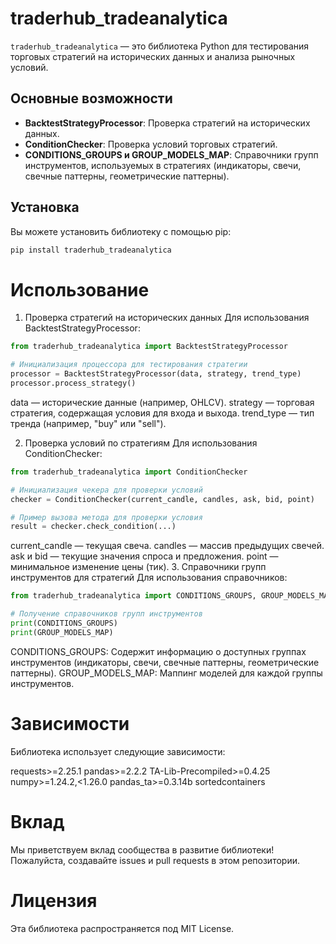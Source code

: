 # traderhub_tradeanalytica

`traderhub_tradeanalytica` — это библиотека Python для тестирования торговых стратегий на исторических данных и анализа рыночных условий.

## Основные возможности

- **BacktestStrategyProcessor**: Проверка стратегий на исторических данных.
- **ConditionChecker**: Проверка условий торговых стратегий.
- **CONDITIONS_GROUPS и GROUP_MODELS_MAP**: Справочники групп инструментов, используемых в стратегиях (индикаторы, свечи, свечные паттерны, геометрические паттерны).

## Установка

Вы можете установить библиотеку с помощью pip:

```bash
pip install traderhub_tradeanalytica
```

# Использование
1. Проверка стратегий на исторических данных
Для использования BacktestStrategyProcessor:

```python
from traderhub_tradeanalytica import BacktestStrategyProcessor

# Инициализация процессора для тестирования стратегии
processor = BacktestStrategyProcessor(data, strategy, trend_type)
processor.process_strategy()
```
data — исторические данные (например, OHLCV).
strategy — торговая стратегия, содержащая условия для входа и выхода.
trend_type — тип тренда (например, "buy" или "sell").

2. Проверка условий по стратегиям
Для использования ConditionChecker:

```python
from traderhub_tradeanalytica import ConditionChecker

# Инициализация чекера для проверки условий
checker = ConditionChecker(current_candle, candles, ask, bid, point)

# Пример вызова метода для проверки условия
result = checker.check_condition(...)
```
current_candle — текущая свеча.
candles — массив предыдущих свечей.
ask и bid — текущие значения спроса и предложения.
point — минимальное изменение цены (тик).
3. Справочники групп инструментов для стратегий
Для использования справочников:

```python
from traderhub_tradeanalytica import CONDITIONS_GROUPS, GROUP_MODELS_MAP

# Получение справочников групп инструментов
print(CONDITIONS_GROUPS)
print(GROUP_MODELS_MAP)
```
CONDITIONS_GROUPS: Содержит информацию о доступных группах инструментов (индикаторы, свечи, свечные паттерны, геометрические паттерны).
GROUP_MODELS_MAP: Маппинг моделей для каждой группы инструментов.

# Зависимости
Библиотека использует следующие зависимости:

requests>=2.25.1
pandas>=2.2.2
TA-Lib-Precompiled>=0.4.25
numpy>=1.24.2,<1.26.0
pandas_ta>=0.3.14b
sortedcontainers

# Вклад
Мы приветствуем вклад сообщества в развитие библиотеки! Пожалуйста, создавайте issues и pull requests в этом репозитории.

# Лицензия
Эта библиотека распространяется под MIT License.